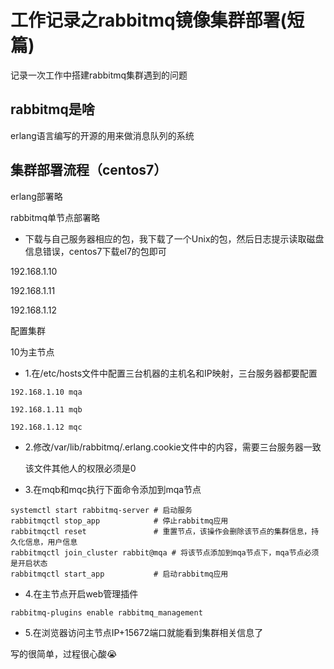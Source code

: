 # 工作记录之rabbitmq镜像集群部署(短篇)


记录一次工作中搭建rabbitmq集群遇到的问题

## rabbitmq是啥

erlang语言编写的开源的用来做消息队列的系统

## 集群部署流程（centos7）

erlang部署略

rabbitmq单节点部署略

- 下载与自己服务器相应的包，我下载了一个Unix的包，然后日志提示读取磁盘信息错误，centos7下载el7的包即可

192.168.1.10

192.168.1.11

192.168.1.12

配置集群

10为主节点

- 1.在/etc/hosts文件中配置三台机器的主机名和IP映射，三台服务器都要配置

```
192.168.1.10 mqa

192.168.1.11 mqb

192.168.1.12 mqc
```

- 2.修改/var/lib/rabbitmq/.erlang.cookie文件中的内容，需要三台服务器一致

  该文件其他人的权限必须是0

- 3.在mqb和mqc执行下面命令添加到mqa节点

```
systemctl start rabbitmq-server # 启动服务
rabbitmqctl stop_app            # 停止rabbitmq应用
rabbitmqctl reset               # 重置节点，该操作会删除该节点的集群信息，持久化信息，用户信息
rabbitmqctl join_cluster rabbit@mqa # 将该节点添加到mqa节点下，mqa节点必须是开启状态
rabbitmqctl start_app           # 启动rabbitmq应用
```

- 4.在主节点开启web管理插件

```
rabbitmq-plugins enable rabbitmq_management
```

- 5.在浏览器访问主节点IP+15672端口就能看到集群相关信息了

写的很简单，过程很心酸:sob:
